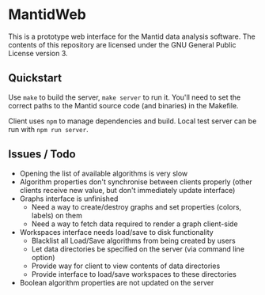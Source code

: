 MantidWeb
=========

This is a prototype web interface for the Mantid data analysis software. The
contents of this repository are licensed under the GNU General Public License
version 3.

Quickstart
----------

Use `make` to build the server, `make server` to run it. You'll need to set the
correct paths to the Mantid source code (and binaries) in the Makefile.

Client uses `npm` to manage dependencies and build. Local test server can be run with `npm run server`.

Issues / Todo
-------------

* Opening the list of available algorithms is very slow
* Algorithm properties don't synchronise between clients properly (other clients receive new value, but don't immediately update interface)
* Graphs interface is unfinished
  * Need a way to create/destroy graphs and set properties (colors, labels) on them
  * Need a way to fetch data required to render a graph client-side
* Workspaces interface needs load/save to disk functionality
  * Blacklist all Load/Save algorithms from being created by users
  * Let data directories be specified on the server (via command line option)
  * Provide way for client to view contents of data directories
  * Provide interface to load/save workspaces to these directories
* Boolean algorithm properties are not updated on the server
